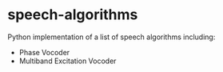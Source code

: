 # speech-algorithms
Python implementation of a list of speech algorithms including:

- Phase Vocoder
- Multiband Excitation Vocoder
